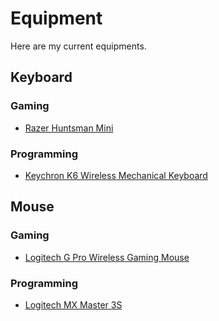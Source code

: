 # Equipment
Here are my current equipments.

## Keyboard
### Gaming
- [Razer Huntsman Mini](https://www.razer.com/gaming-keyboards/razer-huntsman-mini)
### Programming
- [Keychron K6 Wireless Mechanical Keyboard](https://www.keychron.com/products/keychron-k6-wireless-mechanical-keyboard)

## Mouse
### Gaming
- [Logitech G Pro Wireless Gaming Mouse](https://www.logitechg.com/en-us/products/gaming-mice/pro-wireless-mouse.910-005270.html)
### Programming
- [Logitech MX Master 3S](https://www.logitech.com/en-us/products/mice/mx-master-3s.910-006557.html)